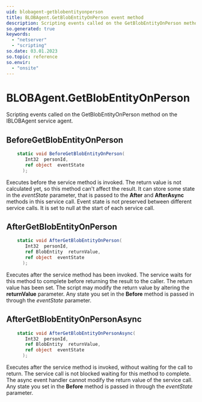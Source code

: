 ```yaml
---
uid: blobagent-getblobentityonperson
title: BLOBAgent.GetBlobEntityOnPerson event method
description: Scripting events called on the GetBlobEntityOnPerson method on the BLOBAgent service agent.
so.generated: true
keywords:
  - "netserver"
  - "scripting"
so.date: 03.01.2023
so.topic: reference
so.envir:
  - "onsite"
---
```

# BLOBAgent.GetBlobEntityOnPerson

Scripting events called on the <see cref='M:SuperOffice.CRM.Services.IBLOBAgent.GetBlobEntityOnPerson'>GetBlobEntityOnPerson</see> method on the <see cref='IBLOBAgent'>IBLOBAgent</see>  service agent.

## BeforeGetBlobEntityOnPerson
```cs
    static void BeforeGetBlobEntityOnPerson(
       Int32  personId,
       ref object  eventState
      );
```
Executes before the service method is invoked.
The return value is not calculated yet, so this method can't affect the result.
It can store some state in the *eventState* parameter, that is passed to the **After** and **AfterAsync** methods in this service call.
Event state is not preserved between different service calls. It is set to null at the start of each service call.
## AfterGetBlobEntityOnPerson
```cs
    static void AfterGetBlobEntityOnPerson(
       Int32  personId,
       ref BlobEntity  returnValue,
       ref object  eventState
      );
```
Executes after the service method has been invoked. The service waits for this method to complete before returning the result to the caller.
The return value has been set. The script may modify the return value by altering the **returnValue** parameter.
Any state you set in the **Before** method is passed in through the *eventState* parameter.
## AfterGetBlobEntityOnPersonAsync
```cs
    static void AfterGetBlobEntityOnPersonAsync(
       Int32  personId,
       ref BlobEntity  returnValue,
       ref object  eventState
      );
```
Executes after the service method is invoked, without waiting for the call to return.
The service call is not blocked waiting for this method to complete.
The async event handler cannot modify the return value of the service call.
Any state you set in the **Before** method is passed in through the *eventState* parameter.


